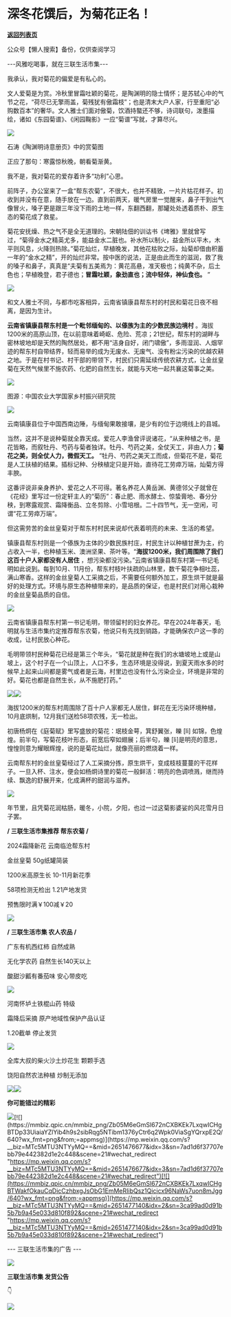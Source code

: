 # 深冬花馔后，为菊花正名！

[**返回列表页**](/gzh/三联生活周刊)

公众号【懒人搜索】备份，仅供查阅学习

\---风雅吃喝事，就在三联生活市集---

我承认，我对菊花的偏爱是有私心的。

文人爱菊是为赏。冷秋里冒霜吐颖的菊花，是陶渊明的隐士情怀；是苏轼心中的气节之花，“荷尽已无擎雨盖，菊残犹有傲霜枝”；也是清末大户人家，行至重阳“必购数百本”的奢华。文人雅士们面对傲菊，饮酒持螯还不够，诗词联句，泼墨描绘，诸如《东园菊谱》、《闲园鞠影》一应“菊谱”写就，才算尽兴。

![](https://mmbiz.qpic.cn/mmbiz_jpg/Zb05M6eGmSl672nCXBKEk7LxqwICHgBTfobGVicPsYicibm1p4l5Fumial8ITQJlt8ewibGfgicbMmlSI10R94lFvH2A/640?wx_fmt=jpeg&from;=appmsg)

石涛《陶渊明诗意册页》中的赏菊图

正应了那句：寒露惊秋晚，朝看菊渐黄。

我不是，我对菊花的爱存着许多“功利”心思。

前阵子，办公室来了一盒“帮东农菊”，不很大，也并不精致，一片片枯花样子。初收到并没有在意，随手放在一边。直到前两天，暖气房里一觉醒来，鼻子干到出气像冒火，嗓子更是跟三年没下雨的土地一样，东翻西翻，那罐处处透着质朴、原生态的菊花成了救星。

菊花安抚燥、热之气不是全无道理的。宋朝陆佃的训诂书《埤雅》里就曾写过，“菊得金水之精英尤多，能益金水二脏也。补水所以制火，益金所以平木，木平则风息，火降则热除。”菊花灿烂，早植晚发，其他花枯败之际，灿菊却借由积蓄一年的“金水之精”，开的灿烂非常。按中医的说法，正是由此而生的滋润，救了我的嗓子和鼻子，真真是“夫菊有五美焉为：黄花高悬，准天极也；纯黄不杂，后土色也；早植晚登，君子德也；**冒霜吐颖，象劲直也；流中轻体，神仙食也。**
”

![](https://mmbiz.qpic.cn/mmbiz_gif/Zb05M6eGmSl672nCXBKEk7LxqwICHgBTcWBTkB5NYa1lNnTTBuQPnDZUVehLAfZHYu3fnMGqkH2zXGG0cRelpQ/640?wx_fmt=gif&from;=appmsg)

  

和文人雅士不同，与都市吃客相异，云南省镇康县帮东村的村民和菊花日夜不相离，是因为生计。

**云南省镇康县帮东村是一个毗邻缅甸的、以傣族为主的少数民族边境村**
。海拔1200米的高原山顶，在以前意味着崎岖、危险、荒凉；21世纪，帮东村的湖畔与密林坡地却是天然的陶然居处，都不用“洁身自好，闭门啸傲”，多雨湿润、人烟罕迹的帮东村自带结界，轻而易举的成为无废水、无废气、没有粉尘污染的优越农耕之地。于是在村书记、村干部的带领下，村民们只需延续传统农耕方式，让金丝皇菊在天然气候里不施农药、化肥的自然生长，就能与天地一起共襄这菊事之美。

![](https://mmbiz.qpic.cn/mmbiz_jpg/Zb05M6eGmSl672nCXBKEk7LxqwICHgBTld4OYnAuxiaLwlicUPj5vFaMyIRrlWVw2fOnQzdaIWHF0yES2iap6Xltw/640?wx_fmt=jpeg&from;=appmsg)

图源：中国农业大学国家乡村振兴研究院

![](https://mmbiz.qpic.cn/mmbiz_jpg/Zb05M6eGmSl672nCXBKEk7LxqwICHgBTYLJSYnQSuO5LX9rGT3NlWL3XCyTyGAYiaNNib79jyRHmPldC7oeSbE2g/640?wx_fmt=jpeg&from;=appmsg)

云南镇康县位于中国西南边陲，与缅甸果敢接壤，是少有的位于边境线上的县城。

当然，这并不是说种菊就全靠天成。爱花人李渔曾评说诸花，“从来种植之书，是花皆略，而叙牡丹、芍药与菊者独详。牡丹、芍药之美，全仗天工，非由人力；**菊花之美，则全仗人力，微假天工。**
”牡丹、芍药之美天工而成，但菊花不是，菊花是人工扶植的结果。插标记种、分秧植定只是开始，直待花工劳瘁万端，灿菊方得丰腴。

这番评说非亲身养护、爱花之人不可得。著名养花人黄岳渊、黄德邻父子就曾在《花经》里写过一份定轩主人的“菊历”：春止肥、雨水酵土、惊蛰膏地、春分分秧，到寒露观赏、霜降衡品、立冬剪除、小雪培根。二十四节气，无一空闲，可谓“花工劳瘁万端”。

但这需劳苦的金丝皇菊对于帮东村村民来说却代表着明亮的未来、生活的希望。

镇康县帮东村则是一个傣族为主体的少数民族村庄，村民生计以种植甘蔗为主，约占收入一半，也种植玉米、澳洲坚果、茶叶等。“**海拔1200米，我们周围除了我们这百十户人家都没有人居住**
，想污染都没污染。”云南省镇康县帮东村第一书记毛明如此说到。每到10月、11月份，帮东村枝叶扶疏的山林里，数千菊花争相吐蕊，满山寒香。这样的金丝皇菊人工采摘之后，不需要任何额外加工，原生烘干就是最好的处理方式。环境与原生态种植带来的，是品质的保证，也是村民们对用心栽种的金丝皇菊品质的自信。

![](https://mmbiz.qpic.cn/mmbiz_jpg/Zb05M6eGmSl672nCXBKEk7LxqwICHgBTJh1MCAFFN6WJUgT5Tq2zbLiayD96VNlP6TPsIYN1BcGiccgnaNZNWrFw/640?wx_fmt=jpeg&from;=appmsg)

云南省镇康县帮东村第一书记毛明，带领留村的妇女养花。早在2024年春天，毛明就与生活市集约定推荐帮东农菊，他说只有先找到销路，才能确保农户这一季的收成，让村民放心种花。

毛明带领村民种菊花已经是第三个年头，“菊花就是种在我们的水塘坡地上或是山坡上，这个村子在一个山顶上，人口不多，生态环境是没得说，到夏天雨水多的时候早上起来山间都是雾气或者是云海，村里边也没有什么污染企业，环境是非常的好。菊花也都是自然生长，从不施肥打药。”

![](https://mmbiz.qpic.cn/mmbiz_gif/Zb05M6eGmSl672nCXBKEk7LxqwICHgBTicoEx0OCUeZXJqJKFQlND49RlLj1DDYU52H0DYZYTFPJuhRpwYe4aSg/640?wx_fmt=gif&from;=appmsg)![](https://mmbiz.qpic.cn/mmbiz_jpg/Zb05M6eGmSl672nCXBKEk7LxqwICHgBTXZNezdNc7UUeWlXeib6Aicib33icI7QeiagBEViaYKFiahbd8ZhqTP5uHeKUw/640?wx_fmt=jpeg&from;=appmsg)

海拔1200米的帮东村周围除了百十户人家都无人居住，鲜花在无污染环境种植，10月底烘制，12月我们送检58项农残，无一检出。

初唐杨炯在《庭菊赋》里写盛放的菊花：珉枝金萼，箕舒翼张，皪 [lì] 如锦，色煌煌。前半句，写菊花枝叶形态，前宽后窄如翅展；后半句，皪
[lì]是明亮的意思，惶惶则意为耀眼辉煌，说的是菊花灿烂，就像亮丽的燃烧着一样。

云南帮东村的金丝皇菊经过了人工采摘分拣，原生烘干，变成枝枝蔓蔓的干花样子。一旦入杯、注水，便会如杨炯诗里的菊花一般鲜活：明亮的色调喷溅，继而持续、飘逸的舒展开来，化成满杯的甜润与滋养。

![](https://mmbiz.qpic.cn/mmbiz_jpg/Zb05M6eGmSl672nCXBKEk7LxqwICHgBTKia0WEIeP9UeDG2QUeyYkpRZeKza23ZZKYe0paojZRToDlKJBmxMqbQ/640?wx_fmt=jpeg&from;=appmsg)

  

年节里，且凭菊花润枯肠，暖冬，小院，夕阳，也过一过这菊影婆娑的风花雪月日子罢。

**/ 三联生活市集推荐 帮东农菊 /**

2024霜降新花 云南临沧帮东村

金丝皇菊 50g纸罐简装

1200米高原生长 10-11月新花季

58项检测无检出 1.21产地发货

预售限时满￥100减￥20

[![](https://mmbiz.qpic.cn/mmbiz_png/Zb05M6eGmSl672nCXBKEk7LxqwICHgBTCFrTNBrqLBOLI3t8qnLu9SIF57WBWo0L1n2gY0Vicsp6vU4uZTsdGUw/640?wx_fmt=png&from;=appmsg)](
"link")

  

**/ 三联生活市集 农人农品 /**

广东有机西红柿 自然成熟

无化学农药 自然生长140天以上

酸甜沙瓤有番茄味 安心带皮吃

[![](https://mmbiz.qpic.cn/mmbiz_png/Zb05M6eGmSl672nCXBKEk7LxqwICHgBTrVSudh9m1T1ibpibVVhicvKCw1d8Oj5IsZmD6z6Dm5T670CyxKXaA0OvQ/640?wx_fmt=png&from;=appmsg)](
"link")

  

河南怀垆土铁棍山药 特级

霜降后采摘 原产地域性保护产品认证

1.20截单 停止发货

[![](https://mmbiz.qpic.cn/mmbiz_png/Zb05M6eGmSl672nCXBKEk7LxqwICHgBTfKAPibriajENLvia1y0uNPG7ia2icibm7xbu6AfmNJ3pWG17ib5mJEfYDiahAw/640?wx_fmt=png&from;=appmsg)](
"link")

  

全库大叔的柴火沙土炒花生 颗颗手选

饶阳自然农法种植 炒制无添加

[![](https://mmbiz.qpic.cn/mmbiz_png/Zb05M6eGmSl672nCXBKEk7LxqwICHgBTTX36zRRRK1B02BG3WiaM7olo2pm4ribN82FrIaR9cjZPIV0op41bSDDw/640?wx_fmt=png&from;=appmsg)](
"link")![](https://mmbiz.qpic.cn/mmbiz_gif/Zb05M6eGmSl672nCXBKEk7LxqwICHgBTFJGl07j1gMIOUiao9rca9RpTPESD7wdT6pSjwzkXNXhOvnwEHKX3esA/640?wx_fmt=gif&from;=appmsg)

**你可能错过的精彩**

[![](https://mmbiz.qpic.cn/mmbiz_png/Zb05M6eGmSl672nCXBKEk7LxqwICHgBTfEbiaDyl9PibrfjFWu3t74a2nmWTib7g9uEpl7icoG7sgLoibO6Bd7OrlpQ/640?wx_fmt=png&from;=appmsg)](https://mp.weixin.qq.com/s?__biz=MTc5MTU3NTYyMQ==&mid=2651482285&idx=2&sn=6dc5a448f88c663be422f6e7e2a1cb57&scene=21#wechat_redirect
"https://mp.weixin.qq.com/s?__biz=MTc5MTU3NTYyMQ==&mid=2651482285&idx=2&sn=6dc5a448f88c663be422f6e7e2a1cb57&scene=21#wechat_redirect")[![](https://mmbiz.qpic.cn/mmbiz_png/Zb05M6eGmSl672nCXBKEk7LxqwICHgBTDp33UiaiaYZlYib4h9s2sibRqg5NTibm1376yCtr6q2Wpk0ViaSgYQrxpE2Q/640?wx_fmt=png&from;=appmsg)](https://mp.weixin.qq.com/s?__biz=MTc5MTU3NTYyMQ==&mid=2651476677&idx=3&sn=7ad1d6f37707ebb79e442382d1e2c448&scene=21#wechat_redirect
"https://mp.weixin.qq.com/s?__biz=MTc5MTU3NTYyMQ==&mid=2651476677&idx=3&sn=7ad1d6f37707ebb79e442382d1e2c448&scene=21#wechat_redirect")[![](https://mmbiz.qpic.cn/mmbiz_png/Zb05M6eGmSl672nCXBKEk7LxqwICHgBTWakfOkauCqDicCzhbxgJsObG1EmMeRIibQsz1Qicicx96NaWs7uon8mJgg/640?wx_fmt=png&from;=appmsg)](https://mp.weixin.qq.com/s?__biz=MTc5MTU3NTYyMQ==&mid=2651477140&idx=2&sn=3ca99ad0d91b5b7b9a45e033d810f892&scene=21#wechat_redirect
"https://mp.weixin.qq.com/s?__biz=MTc5MTU3NTYyMQ==&mid=2651477140&idx=2&sn=3ca99ad0d91b5b7b9a45e033d810f892&scene=21#wechat_redirect")

\--- 三联生活市集的广告 ---

![](https://mmbiz.qpic.cn/mmbiz_jpg/Zb05M6eGmSl672nCXBKEk7LxqwICHgBTtGjhpsAa03micka3Y3OvHbGYqN8xI6stkDgWIWboOAowlyu6PUkqHEg/640?wx_fmt=jpeg&from;=appmsg)

**三联生活市集 发货公告**

👇

[![](https://mmbiz.qpic.cn/mmbiz_jpg/Zb05M6eGmSl672nCXBKEk7LxqwICHgBTLBknr8icqsls3wQehiau413ibRVAI7kvoibw9CXH0mS6hgGicfQw3J9gIVw/640?wx_fmt=jpeg&from;=appmsg)](
"link")

